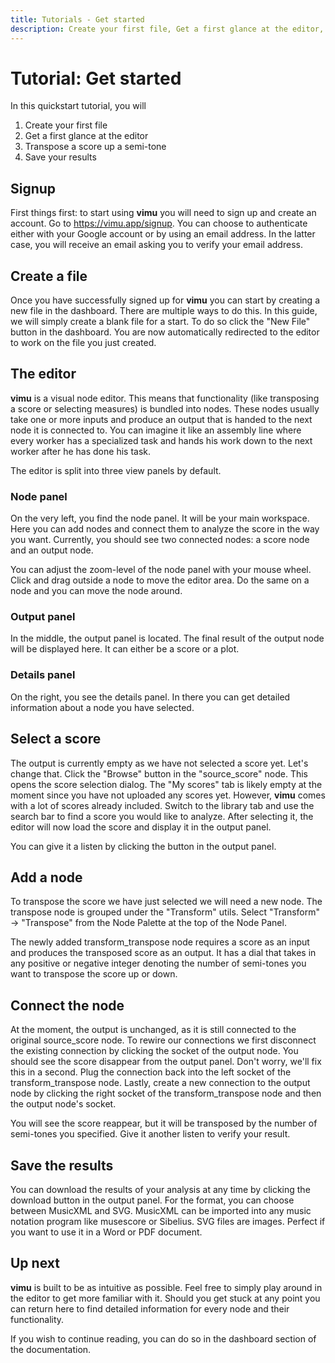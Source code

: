 ```yaml
---
title: Tutorials - Get started
description: Create your first file, Get a first glance at the editor, Transpose a score up a semi-tone, Save your results
---
```


# Tutorial: Get started
In this quickstart tutorial, you will 
1. Create your first file
2. Get a first glance at the editor
3. Transpose a score up a semi-tone
4. Save your results

## Signup
First things first: to start using **vimu** you will need to sign up and create an account. Go to <nuxt-link to="/signup">https://vimu.app/signup</nuxt-link>. You can choose to authenticate either with your Google account or by using an email address. In the latter case, you will receive an email asking you to verify your email address.

## Create a file
Once you have successfully <nuxt-link to="/signup">signed up for **vimu**</nuxt-link> you can start by creating a new file in the dashboard. There are <nuxt-link to="/docs/dashboard/files#create-a-file">multiple ways</nuxt-link> to do this. In this guide, we will simply create a blank file for a start. To do so click the "New File" button in the <nuxt-link to="/dashboard/files/my">dashboard</nuxt-link>. You are now automatically redirected to the editor to work on the file you just created.

## The editor
**vimu** is a visual node editor. This means that functionality (like transposing a score or selecting measures) is bundled into nodes. These nodes usually take one or more inputs and produce an output that is handed to the next node it is connected to. You can imagine it like an assembly line where every worker has a specialized task and hands his work down to the next worker after he has done his task.

The editor is split into three view panels by default.
### Node panel
On the very left, you find the node panel. It will be your main workspace. Here you can add nodes and connect them to analyze the score in the way you want. Currently, you should see two connected nodes: a score node and an output node.

You can adjust the zoom-level of the node panel with your mouse wheel. Click and drag outside a node to move the editor area. Do the same on a node and you can move the node around.

### Output panel
In the middle, the output panel is located. The final result of the output node will be displayed here. It can either be a score or a plot.
### Details panel
On the right, you see the details panel. In there you can get detailed information about a node you have selected.


## Select a score

<framed-gif path="/gifs/select_score.gif"></framed-gif>

The output is currently empty as we have not selected a score yet. Let's change that. 
Click the "Browse" button in the "source_score" node. This opens the score selection dialog. The "My scores" tab is likely empty at the moment since you have not uploaded any <nuxt-link to="/docs/dashboard/scores">scores</nuxt-link> yet. However, **vimu** comes with a lot of scores already included. Switch to the library tab and use the search bar to find a score you would like to analyze. After selecting it, the editor will now load the score and display it in the output panel.

You can give it a listen by clicking the <i class="v-icon mdi mdi-play theme--light"></i> button in the output panel.

## Add a node

<framed-gif path="/gifs/add_node.gif"></framed-gif>

To transpose the score we have just selected we will need a new node.  The transpose node is grouped under the "Transform" utils. Select "Transform" -> "Transpose" from the Node Palette at the top of the Node Panel.

The newly added <nuxt-link to="/docs/nodes/transform-transpose">transform_transpose</nuxt-link> node requires a score as an input and produces the transposed score as an output. It has a dial that takes in any positive or negative integer denoting the number of semi-tones you want to transpose the score up or down.

## Connect the node

<framed-gif path="/gifs/connect_node.gif"></framed-gif>

At the moment, the output is unchanged, as it is still connected to the original <nuxt-link to="/docs/nodes/source-score">source_score</nuxt-link> node. To rewire our connections we first disconnect the existing connection by clicking the socket of the output node. You should see the score disappear from the output panel. Don't worry, we'll fix this in a second. Plug the connection back into the left socket of the <nuxt-link to="/docs/nodes/transform-transpose">transform_transpose</nuxt-link> node. Lastly, create a new connection to the output node by clicking the right socket of the <nuxt-link to="/docs/nodes/transform-transpose">transform_transpose</nuxt-link> node and then the output node's socket.

You will see the score reappear, but it will be transposed by the number of semi-tones you specified. Give it another listen to verify your result.

## Save the results
You can download the results of your analysis at any time by clicking the download button <i class="v-icon mdi mdi-download theme--light"></i> in the output panel. For the format, you can choose between MusicXML and SVG. MusicXML can be imported into any music notation program like musescore or Sibelius. SVG files are images. Perfect if you want to use it in a Word or PDF document.

## Up next

**vimu** is built to be as intuitive as possible. Feel free to simply play around in the editor to get more familiar with it. Should you get stuck at any point you can return here to find <nuxt-link to="/docs/nodes">detailed information</nuxt-link> for every node and their functionality. 

If you wish to continue reading, you can do so in the <nuxt-link to="/docs/dashboard">dashboard section</nuxt-link> of the documentation.